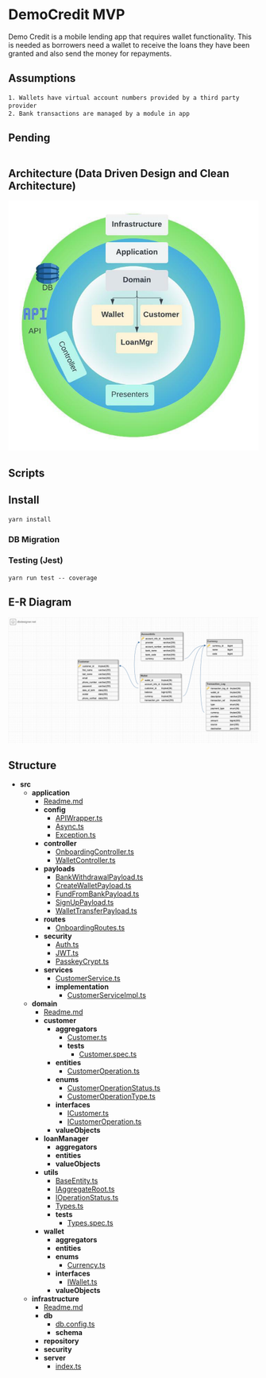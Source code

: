 # DemoCredit MVP
Demo Credit is a mobile lending app that requires wallet functionality. This is needed as borrowers need a wallet to receive the loans they have been granted and also send the money for repayments.

## Assumptions
```
1. Wallets have virtual account numbers provided by a third party provider
2. Bank transactions are managed by a module in app
```

## Pending
```

```

## Architecture (Data Driven Design and Clean Architecture)
![DDD](./doc/ddd_diagram.jpeg)

## Scripts
## Install
``` 
yarn install
```
### DB Migration 

### Testing (Jest)
``` 
yarn run test -- coverage
```
## E-R Diagram
![ERD](/doc/erd.png)

## Structure
  - __src__
     - __application__
       - [Readme.md](src/application/Readme.md)
       - __config__
         - [APIWrapper.ts](src/application/config/APIWrapper.ts)
         - [Async.ts](src/application/config/Async.ts)
         - [Exception.ts](src/application/config/Exception.ts)
       - __controller__
         - [OnboardingController.ts](src/application/controller/OnboardingController.ts)
         - [WalletController.ts](src/application/controller/WalletController.ts)
       - __payloads__
         - [BankWithdrawalPayload.ts](src/application/payloads/BankWithdrawalPayload.ts)
         - [CreateWalletPayload.ts](src/application/payloads/CreateWalletPayload.ts)
         - [FundFromBankPayload.ts](src/application/payloads/FundFromBankPayload.ts)
         - [SignUpPayload.ts](src/application/payloads/SignUpPayload.ts)
         - [WalletTransferPayload.ts](src/application/payloads/WalletTransferPayload.ts)
       - __routes__
         - [OnboardingRoutes.ts](src/application/routes/OnboardingRoutes.ts)
       - __security__
         - [Auth.ts](src/application/security/Auth.ts)
         - [JWT.ts](src/application/security/JWT.ts)
         - [PasskeyCrypt.ts](src/application/security/PasskeyCrypt.ts)
       - __services__
         - [CustomerService.ts](src/application/services/CustomerService.ts)
         - __implementation__
           - [CustomerServiceImpl.ts](src/application/services/implementation/CustomerServiceImpl.ts)
     - __domain__
       - [Readme.md](src/domain/Readme.md)
       - __customer__
         - __aggregators__
           - [Customer.ts](src/domain/customer/aggregators/Customer.ts)
           - __tests__
             - [Customer.spec.ts](src/domain/customer/aggregators/tests/Customer.spec.ts)
         - __entities__
           - [CustomerOperation.ts](src/domain/customer/entities/CustomerOperation.ts)
         - __enums__
           - [CustomerOperationStatus.ts](src/domain/customer/enums/CustomerOperationStatus.ts)
           - [CustomerOperationType.ts](src/domain/customer/enums/CustomerOperationType.ts)
         - __interfaces__
           - [ICustomer.ts](src/domain/customer/interfaces/ICustomer.ts)
           - [ICustomerOperation.ts](src/domain/customer/interfaces/ICustomerOperation.ts)
         - __valueObjects__
       - __loanManager__
         - __aggregators__
         - __entities__
         - __valueObjects__
       - __utils__
         - [BaseEntity.ts](src/domain/utils/BaseEntity.ts)
         - [IAggregateRoot.ts](src/domain/utils/IAggregateRoot.ts)
         - [IOperationStatus.ts](src/domain/utils/IOperationStatus.ts)
         - [Types.ts](src/domain/utils/Types.ts)
         - __tests__
           - [Types.spec.ts](src/domain/utils/tests/Types.spec.ts)
       - __wallet__
         - __aggregators__
         - __entities__
         - __enums__
           - [Currency.ts](src/domain/wallet/enums/Currency.ts)
         - __interfaces__
           - [IWallet.ts](src/domain/wallet/interfaces/IWallet.ts)
         - __valueObjects__
     - __infrastructure__
       - [Readme.md](src/infrastructure/Readme.md)
       - __db__
         - [db.config.ts](src/infrastructure/db/db.config.ts)
         - __schema__
       - __repository__
       - __security__
       - __server__
         - [index.ts](src/infrastructure/server/index.ts)




